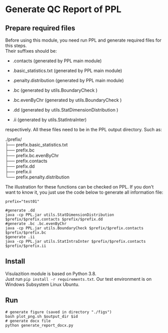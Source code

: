 # Generate QC Report of PPL
## Prepare required files
Before using this module, you need run PPL and generate required files for this steps.      
Their suffixes should be:  
- .contacts (generated by PPL main module)

- .basic_statistics.txt (generated by PPL main module)

- .penalty.distribution (generated by PPL main module)

- .bc (generated by utils.BoundaryCheck )    

- .bc.evenByChr (generated by utils.BoundaryCheck )    

- .dd (generated by utils.StatDimensionDistribution )

- .ii (generated by utils.StatIntraInter)   

respectively. All these files need to be in the PPL output directory. Such as:
<p>
./prefix/  <br>
├── prefix.basic_statistics.txt  <br>
├── prefix.bc   <br>
├── prefix.bc.evenByChr<br>
├── prefix.contacts<br>
├── prefix.dd<br>
├── prefix.ii<br>
└── prefix.penalty.distribution<br>
</p>

The illustration for these functions can be checked on PPL. If you don't want to know it, you just use the code below to generate all information file:

    prefix="test01"

    #generate .dd
    java -cp PPL.jar utils.StatDimensionDistribution $prefix/$prefix.contacts $prefix/$prefix.dd
    #generate .bc .bc.evenByChr
    java -cp PPL.jar utils.BoundaryCheck $prefix/$prefix.contacts $prefix/$prefix.bc
    $generate .ii
    java -cp PPL.jar utils.StatIntraInter $prefix/$prefix.contacts $prefix/$prefix.ii

## Install
Visulazition module is based on Python 3.8.  
Just run `pip install -r requirements.txt`.
Our test environment is on Windows Subsystem Linux Ubuntu.

## Run
    # generate figure (saved in directory "./figs")
    bash plot_png.sh $output_dir $id
    # generate docx file
    python generate_report_docx.py 





